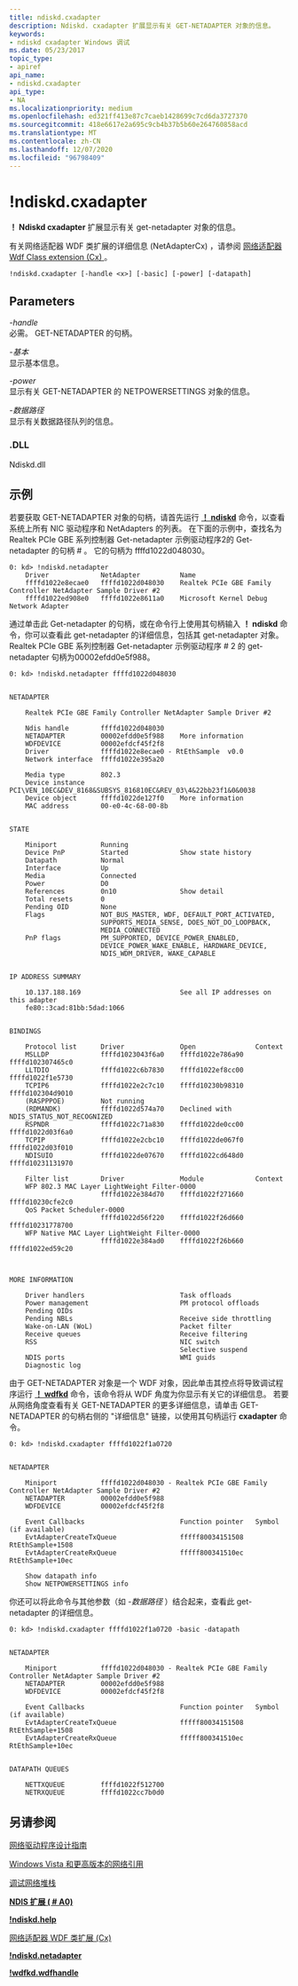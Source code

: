 ```yaml
---
title: ndiskd.cxadapter
description: Ndiskd. cxadapter 扩展显示有关 GET-NETADAPTER 对象的信息。
keywords:
- ndiskd cxadapter Windows 调试
ms.date: 05/23/2017
topic_type:
- apiref
api_name:
- ndiskd.cxadapter
api_type:
- NA
ms.localizationpriority: medium
ms.openlocfilehash: ed321ff413e87c7caeb1428699c7cd6da3727370
ms.sourcegitcommit: 418e6617e2a695c9cb4b37b5b60e264760858acd
ms.translationtype: MT
ms.contentlocale: zh-CN
ms.lasthandoff: 12/07/2020
ms.locfileid: "96798409"
---
```

# <a name="ndiskdcxadapter"></a>!ndiskd.cxadapter


**！ Ndiskd cxadapter** 扩展显示有关 get-netadapter 对象的信息。

有关网络适配器 WDF 类扩展的详细信息 (NetAdapterCx) ，请参阅 [网络适配器 Wdf Class extension (Cx) ](../netcx/index.md)。

```console
!ndiskd.cxadapter [-handle <x>] [-basic] [-power] [-datapath] 
```

## <a name="span-idparametersspanspan-idparametersspanspan-idparametersspanparameters"></a><span id="Parameters"></span><span id="parameters"></span><span id="PARAMETERS"></span>Parameters


<span id="_______-handle______"></span><span id="_______-HANDLE______"></span>*-handle*   
必需。 GET-NETADAPTER 的句柄。

<span id="_______-basic______"></span><span id="_______-BASIC______"></span>*-基本*   
显示基本信息。

<span id="_______-power______"></span><span id="_______-POWER______"></span>*-power*   
显示有关 GET-NETADAPTER 的 NETPOWERSETTINGS 对象的信息。

<span id="_______-datapath______"></span><span id="_______-DATAPATH______"></span>*-数据路径*   
显示有关数据路径队列的信息。

### <a name="span-iddllspanspan-iddllspandll"></a><span id="DLL"></span><span id="dll"></span>.DLL

Ndiskd.dll

<a name="examples"></a>示例
--------

若要获取 GET-NETADAPTER 对象的句柄，请首先运行 [**！ ndiskd**](-ndiskd-netadapter.md) 命令，以查看系统上所有 NIC 驱动程序和 NetAdapters 的列表。 在下面的示例中，查找名为 Realtek PCIe GBE 系列控制器 Get-netadapter 示例驱动程序2的 Get-netadapter 的句柄 \# 。 它的句柄为 ffffd1022d048030。

```console
0: kd> !ndiskd.netadapter
    Driver             NetAdapter          Name                                 
    ffffd1022e8ecae0   ffffd1022d048030    Realtek PCIe GBE Family Controller NetAdapter Sample Driver #2
    ffffd1022ed908e0   ffffd1022e8611a0    Microsoft Kernel Debug Network Adapter
```

通过单击此 Get-netadapter 的句柄，或在命令行上使用其句柄输入 **！ ndiskd** 命令，你可以查看此 get-netadapter 的详细信息，包括其 get-netadapter 对象。 Realtek PCIe GBE 系列控制器 Get-netadapter 示例驱动程序 \# 2 的 get-netadapter 句柄为00002efdd0e5f988。

```console
0: kd> !ndiskd.netadapter ffffd1022d048030


NETADAPTER

    Realtek PCIe GBE Family Controller NetAdapter Sample Driver #2

    Ndis handle        ffffd1022d048030    
    NETADAPTER         00002efdd0e5f988    More information
    WDFDEVICE          00002efdcf45f2f8
    Driver             ffffd1022e8ecae0 - RtEthSample  v0.0
    Network interface  ffffd1022e395a20

    Media type         802.3
    Device instance    PCI\VEN_10EC&DEV_8168&SUBSYS_816810EC&REV_03\4&22bb23f1&0&0038
    Device object      ffffd1022de127f0    More information
    MAC address        00-e0-4c-68-00-8b


STATE

    Miniport           Running
    Device PnP         Started             Show state history
    Datapath           Normal
    Interface          Up
    Media              Connected
    Power              D0
    References         0n10                Show detail
    Total resets       0
    Pending OID        None
    Flags              NOT_BUS_MASTER, WDF, DEFAULT_PORT_ACTIVATED,
                       SUPPORTS_MEDIA_SENSE, DOES_NOT_DO_LOOPBACK,
                       MEDIA_CONNECTED
    PnP flags          PM_SUPPORTED, DEVICE_POWER_ENABLED,
                       DEVICE_POWER_WAKE_ENABLE, HARDWARE_DEVICE,
                       NDIS_WDM_DRIVER, WAKE_CAPABLE


IP ADDRESS SUMMARY

    10.137.188.169                         See all IP addresses on this adapter
    fe80::3cad:81bb:5dad:1066


BINDINGS

    Protocol list      Driver              Open               Context           
    MSLLDP             ffffd1023043f6a0    ffffd1022e786a90   ffffd102307465c0
    LLTDIO             ffffd1022c6b7830    ffffd1022ef8cc00   ffffd1022f1e5730
    TCPIP6             ffffd1022e2c7c10    ffffd10230b98310   ffffd102304d9010
    (RASPPPOE)         Not running
    (RDMANDK)          ffffd1022d574a70    Declined with NDIS_STATUS_NOT_RECOGNIZED
    RSPNDR             ffffd1022c71a830    ffffd1022de0cc00   ffffd1022d03f6a0
    TCPIP              ffffd1022e2cbc10    ffffd1022de067f0   ffffd1022d03f010
    NDISUIO            ffffd1022de07670    ffffd1022cd648d0   ffffd10231131970

    Filter list        Driver              Module             Context           
    WFP 802.3 MAC Layer LightWeight Filter-0000
                       ffffd1022e384d70    ffffd1022f271660   ffffd10230cfe2c0
    QoS Packet Scheduler-0000
                       ffffd1022d56f220    ffffd1022f26d660   ffffd10231778700
    WFP Native MAC Layer LightWeight Filter-0000
                       ffffd1022e384ad0    ffffd1022f26b660   ffffd1022ed59c20



MORE INFORMATION

    Driver handlers                        Task offloads
    Power management                       PM protocol offloads
    Pending OIDs
    Pending NBLs                           Receive side throttling
    Wake-on-LAN (WoL)                      Packet filter
    Receive queues                         Receive filtering
    RSS                                    NIC switch
                                           Selective suspend
    NDIS ports                             WMI guids
    Diagnostic log
```

由于 GET-NETADAPTER 对象是一个 WDF 对象，因此单击其控点将导致调试程序运行 [**！ wdfkd**](-wdfkd-wdfhandle.md) 命令，该命令将从 WDF 角度为你显示有关它的详细信息。 若要从网络角度查看有关 GET-NETADAPTER 的更多详细信息，请单击 GET-NETADAPTER 的句柄右侧的 "详细信息" 链接，以使用其句柄运行 **cxadapter** 命令。

```console
0: kd> !ndiskd.cxadapter ffffd1022f1a0720


NETADAPTER

    Miniport           ffffd1022d048030 - Realtek PCIe GBE Family Controller NetAdapter Sample Driver #2
    NETADAPTER         00002efdd0e5f988    
    WDFDEVICE          00002efdcf45f2f8    

    Event Callbacks                        Function pointer   Symbol (if available)
    EvtAdapterCreateTxQueue                fffff80034151508   RtEthSample+1508
    EvtAdapterCreateRxQueue                fffff800341510ec   RtEthSample+10ec

    Show datapath info
    Show NETPOWERSETTINGS info
```

你还可以将此命令与其他参数（如 *-数据路径* ）结合起来，查看此 get-netadapter 的详细信息。

```console
0: kd> !ndiskd.cxadapter ffffd1022f1a0720 -basic -datapath


NETADAPTER

    Miniport           ffffd1022d048030 - Realtek PCIe GBE Family Controller NetAdapter Sample Driver #2
    NETADAPTER         00002efdd0e5f988    
    WDFDEVICE          00002efdcf45f2f8    

    Event Callbacks                        Function pointer   Symbol (if available)
    EvtAdapterCreateTxQueue                fffff80034151508   RtEthSample+1508
    EvtAdapterCreateRxQueue                fffff800341510ec   RtEthSample+10ec


DATAPATH QUEUES

    NETTXQUEUE         ffffd1022f512700
    NETRXQUEUE         ffffd1022cc7b0d0
```

## <a name="span-idsee_alsospansee-also"></a><span id="see_also"></span>另请参阅


[网络驱动程序设计指南](../network/index.md)

[Windows Vista 和更高版本的网络引用](/windows-hardware/drivers/ddi/_netvista/)

[调试网络堆栈](https://channel9.msdn.com/Shows/Defrag-Tools/Defrag-Tools-175-Debugging-the-Network-Stack)

[**NDIS 扩展 ( # A0)**](ndis-extensions--ndiskd-dll-.md)

[**!ndiskd.help**](-ndiskd-help.md)

[网络适配器 WDF 类扩展 (Cx) ](../netcx/index.md)

[**!ndiskd.netadapter**](-ndiskd-netadapter.md)

[**!wdfkd.wdfhandle**](-wdfkd-wdfhandle.md)

 

